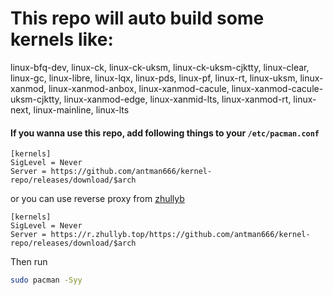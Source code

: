 # This repo will auto build some kernels like:

linux-bfq-dev, linux-ck, linux-ck-uksm, linux-ck-uksm-cjktty, linux-clear, linux-gc, linux-libre, linux-lqx, linux-pds, linux-pf, linux-rt, linux-uksm, linux-xanmod, linux-xanmod-anbox, linux-xanmod-cacule, linux-xanmod-cacule-uksm-cjktty, linux-xanmod-edge, linux-xanmid-lts, linux-xanmod-rt, linux-next, linux-mainline, linux-lts

#### If you wanna use this repo, add following things to your `/etc/pacman.conf`

```
[kernels]
SigLevel = Never
Server = https://github.com/antman666/kernel-repo/releases/download/$arch
```

or you can use reverse proxy from [zhullyb](https://zhullyb.top)

```
[kernels]
SigLevel = Never
Server = https://r.zhullyb.top/https://github.com/antman666/kernel-repo/releases/download/$arch
```

Then run

```bash
sudo pacman -Syy
```
